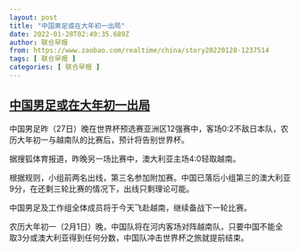 ```yaml
---
layout: post
title: "中国男足或在大年初一出局"
date: 2022-01-28T02:49:35.689Z
author: 联合早报
from: https://www.zaobao.com/realtime/china/story20220128-1237514
tags: [ 联合早报 ]
categories: [ 联合早报 ]
---
```

<!--1643361360000-->
[中国男足或在大年初一出局](https://www.zaobao.com/realtime/china/story20220128-1237514)
------

<div>
<p>中国男足昨（27日）晚在世界杯预选赛亚洲区12强赛中，客场0:2不敌日本队，农历大年初一与越南队的比赛后，预计将告别世界杯。</p><p>据搜狐体育报道，昨晚另一场比赛中，澳大利亚主场4:0轻取越南。</p><p>根据规则，小组前两名出线，第三名参加附加赛。中国已落后小组第三的澳大利亚9分，在还剩三轮比赛的情况下，出线只剩理论可能。</p><section id="imu"><div id="dfp-ad-imu1">        </div></section><p>中国男足及工作组全体成员将于今天飞赴越南，继续备战下一轮比赛。</p><p>农历大年初一（2月1日）晚，中国队将在河内客场对阵越南队，只要中国不能全取3分或澳大利亚得到任何分数，中国队冲击世界杯之旅就提前结束。</p>      <div class="cx_paywall_placeholder" id="sph_cdp_40"></div>
</div>
